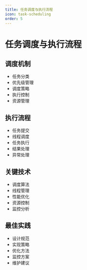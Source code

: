 ```yaml
---
title: 任务调度与执行流程
icon: task-scheduling
order: 5
---
```


# 任务调度与执行流程

## 调度机制
- 任务分类
- 优先级管理
- 调度策略
- 执行控制
- 资源管理

## 执行流程
- 任务提交
- 线程调度
- 任务执行
- 结果处理
- 异常处理

## 关键技术
- 调度算法
- 线程管理
- 性能优化
- 资源控制
- 监控分析

## 最佳实践
- 设计规范
- 实现策略
- 优化方法
- 监控方案
- 维护建议
